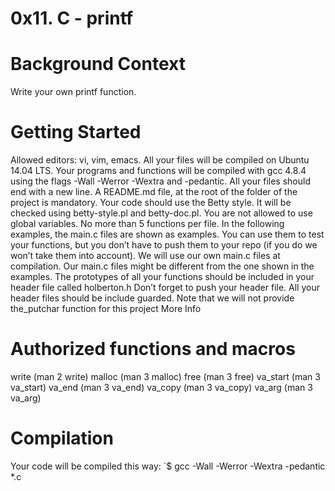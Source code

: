 # 0x11. C - printf
# Background Context
Write your own printf function.
# Getting Started
Allowed editors: vi, vim, emacs.
All your files will be compiled on Ubuntu 14.04 LTS.
Your programs and functions will be compiled with gcc 4.8.4 using the flags -Wall -Werror -Wextra and -pedantic.
All your files should end with a new line.
A README.md file, at the root of the folder of the project is mandatory.
Your code should use the Betty style. It will be checked using betty-style.pl and betty-doc.pl.
You are not allowed to use global variables.
No more than 5 functions per file.
In the following examples, the main.c files are shown as examples. You can use them to test your functions, but you don’t have to push them to your repo (if you do we won’t take them into account). We will use our own main.c files at compilation. Our main.c files might be different from the one shown in the examples.
The prototypes of all your functions should be included in your header file called holberton.h
Don’t forget to push your header file.
All your header files should be include guarded.
Note that we will not provide the_putchar function for this project
More Info
# Authorized functions and macros
write (man 2 write)
malloc (man 3 malloc)
free (man 3 free)
va_start (man 3 va_start)
va_end (man 3 va_end)
va_copy (man 3 va_copy)
va_arg (man 3 va_arg)
# Compilation
Your code will be compiled this way:
`$ gcc -Wall -Werror -Wextra -pedantic *.c
